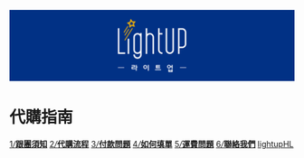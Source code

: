 ![](/assets/大標1.jpg)

# 代購指南

<a href="https://lightup.gitbooks.io/question/content/gen-tuan-xu-zhi.html"><span>1</span><i>/</i><b>跟團須知</b></a>
<a href="https://lightup.gitbooks.io/question/content/dai-gou-liu-cheng.html"><span>2</span><i>/</i><b>代購流程</b></a>
<a href="https://lightup.gitbooks.io/question/content/fu-kuan-wen-ti.html"><span>3</span><i>/</i><b>付款問題</b></a>
<a href="https://lightup.gitbooks.io/question/content/ru-he-tian-dan-ff1f.html"><span>4</span><i>/</i><b>如何填單</b></a>
<a href="https://lightup.gitbooks.io/question/content/yun-fei.html"><span>5</span><i>/</i><b>運費問題</b></a>
<a href="https://lightup.gitbooks.io/question/content/lian-luo-wo-men.html"><span>6</span><i>/</i><b>聯絡我們</b></a>
<a href="https://www.facebook.com/LightupHL/">lightupHL</a>


